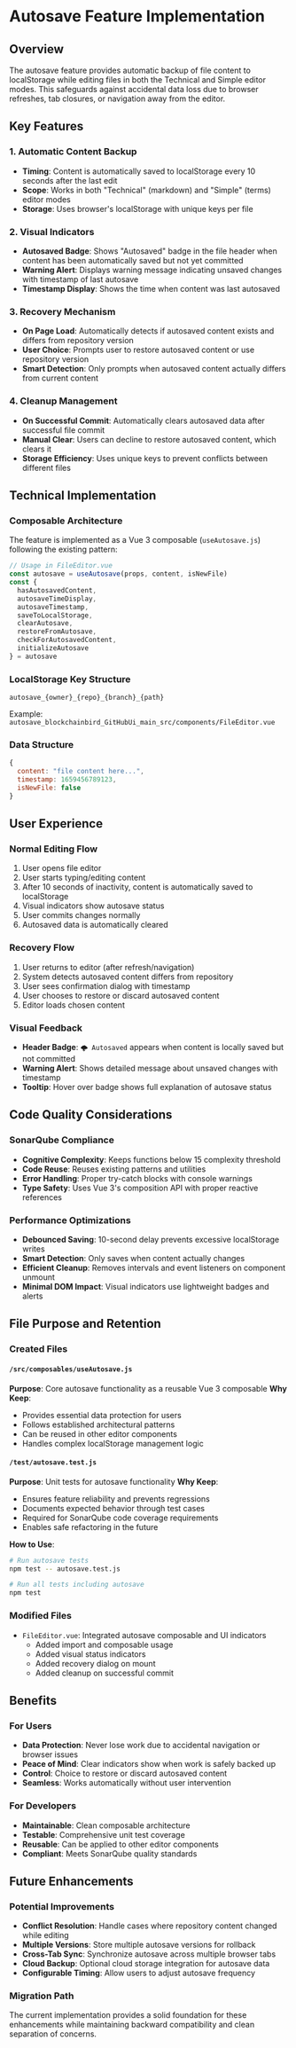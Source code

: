 # Autosave Feature Implementation

## Overview

The autosave feature provides automatic backup of file content to localStorage while editing files in both the Technical and Simple editor modes. This safeguards against accidental data loss due to browser refreshes, tab closures, or navigation away from the editor.

## Key Features

### 1. Automatic Content Backup
- **Timing**: Content is automatically saved to localStorage every 10 seconds after the last edit
- **Scope**: Works in both "Technical" (markdown) and "Simple" (terms) editor modes
- **Storage**: Uses browser's localStorage with unique keys per file

### 2. Visual Indicators
- **Autosaved Badge**: Shows "Autosaved" badge in the file header when content has been automatically saved but not yet committed
- **Warning Alert**: Displays warning message indicating unsaved changes with timestamp of last autosave
- **Timestamp Display**: Shows the time when content was last autosaved

### 3. Recovery Mechanism
- **On Page Load**: Automatically detects if autosaved content exists and differs from repository version  
- **User Choice**: Prompts user to restore autosaved content or use repository version
- **Smart Detection**: Only prompts when autosaved content actually differs from current content

### 4. Cleanup Management
- **On Successful Commit**: Automatically clears autosaved data after successful file commit
- **Manual Clear**: Users can decline to restore autosaved content, which clears it
- **Storage Efficiency**: Uses unique keys to prevent conflicts between different files

## Technical Implementation

### Composable Architecture
The feature is implemented as a Vue 3 composable (`useAutosave.js`) following the existing pattern:

```javascript
// Usage in FileEditor.vue
const autosave = useAutosave(props, content, isNewFile)
const {
  hasAutosavedContent,
  autosaveTimeDisplay,
  autosaveTimestamp,
  saveToLocalStorage,
  clearAutosave,
  restoreFromAutosave,
  checkForAutosavedContent,
  initializeAutosave
} = autosave
```

### LocalStorage Key Structure
```
autosave_{owner}_{repo}_{branch}_{path}
```

Example: `autosave_blockchainbird_GitHubUi_main_src/components/FileEditor.vue`

### Data Structure
```javascript
{
  content: "file content here...",
  timestamp: 1659456789123,
  isNewFile: false
}
```

## User Experience

### Normal Editing Flow
1. User opens file editor
2. User starts typing/editing content
3. After 10 seconds of inactivity, content is automatically saved to localStorage
4. Visual indicators show autosave status
5. User commits changes normally
6. Autosaved data is automatically cleared

### Recovery Flow
1. User returns to editor (after refresh/navigation)
2. System detects autosaved content differs from repository
3. User sees confirmation dialog with timestamp
4. User chooses to restore or discard autosaved content
5. Editor loads chosen content

### Visual Feedback
- **Header Badge**: `🌩️ Autosaved` appears when content is locally saved but not committed
- **Warning Alert**: Shows detailed message about unsaved changes with timestamp
- **Tooltip**: Hover over badge shows full explanation of autosave status

## Code Quality Considerations

### SonarQube Compliance
- **Cognitive Complexity**: Keeps functions below 15 complexity threshold
- **Code Reuse**: Reuses existing patterns and utilities
- **Error Handling**: Proper try-catch blocks with console warnings
- **Type Safety**: Uses Vue 3's composition API with proper reactive references

### Performance Optimizations  
- **Debounced Saving**: 10-second delay prevents excessive localStorage writes
- **Smart Detection**: Only saves when content actually changes
- **Efficient Cleanup**: Removes intervals and event listeners on component unmount
- **Minimal DOM Impact**: Visual indicators use lightweight badges and alerts

## File Purpose and Retention

### Created Files

#### `/src/composables/useAutosave.js`
**Purpose**: Core autosave functionality as a reusable Vue 3 composable
**Why Keep**: 
- Provides essential data protection for users
- Follows established architectural patterns
- Can be reused in other editor components
- Handles complex localStorage management logic

#### `/test/autosave.test.js`  
**Purpose**: Unit tests for autosave functionality
**Why Keep**:
- Ensures feature reliability and prevents regressions
- Documents expected behavior through test cases
- Required for SonarQube code coverage requirements
- Enables safe refactoring in the future

**How to Use**:
```bash
# Run autosave tests
npm test -- autosave.test.js

# Run all tests including autosave
npm test
```

### Modified Files
- `FileEditor.vue`: Integrated autosave composable and UI indicators
  - Added import and composable usage
  - Added visual status indicators 
  - Added recovery dialog on mount
  - Added cleanup on successful commit

## Benefits

### For Users
- **Data Protection**: Never lose work due to accidental navigation or browser issues
- **Peace of Mind**: Clear indicators show when work is safely backed up
- **Control**: Choice to restore or discard autosaved content
- **Seamless**: Works automatically without user intervention

### For Developers  
- **Maintainable**: Clean composable architecture
- **Testable**: Comprehensive unit test coverage
- **Reusable**: Can be applied to other editor components
- **Compliant**: Meets SonarQube quality standards

## Future Enhancements

### Potential Improvements
- **Conflict Resolution**: Handle cases where repository content changed while editing
- **Multiple Versions**: Store multiple autosave versions for rollback
- **Cross-Tab Sync**: Synchronize autosave across multiple browser tabs
- **Cloud Backup**: Optional cloud storage integration for autosave data
- **Configurable Timing**: Allow users to adjust autosave frequency

### Migration Path
The current implementation provides a solid foundation for these enhancements while maintaining backward compatibility and clean separation of concerns.
